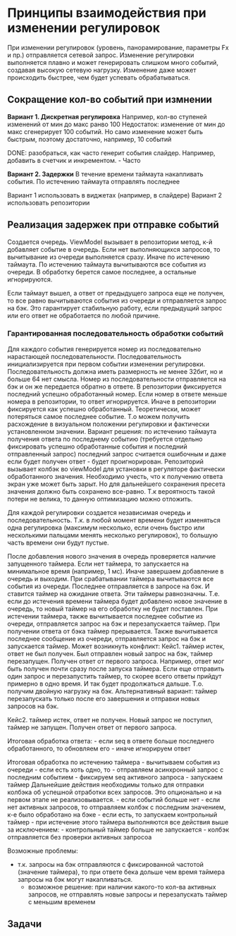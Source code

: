 # Принципы взаимодействия при изменении регулировок

При изменении регулировок (уровень, панорамирование, параметры Fx и пр.) отправляется сетевой запрос. Изменение регулировки выполняется плавно и может генерировать слишком много событий, создавая высокую сетевую нагрузку. Изменение даже может происходить быстрее, чем будет успевать обрабатываться.

## Сокращение кол-во событий при измнении

**Вариант 1. Дискретная регулировка**
Например, кол-во ступеней изменений от мин до макс ранво 100
Недостаток: изменение от мин до макс сгенерирует 100 событий. Но само изменение может быть быстрым, поэтому достаточно, например, 10 событий

DONE: разобраться, как часто генерит события слайдер. Например, добавить в счетчик и инкрементом. - Часто

**Вариант 2. Задержки**
В течение времени таймаута накапливать события. По истечению таймаута отправлять последнее


Вариант 1 использовать в виджетах (например, в слайдере)
Вариант 2 использовать репозитории

## Реализация задержек при отправке событий

Создается очередь. ViewModel вызывает в репозитории метод, к-й добавляет событие в очередь.
Если нет выполняющихся запросов, то вычитывание из очереди выполняется сразу. Иначе по истечению таймаута.
По истечению таймаута вычитываются все события из очереди. В обработку берется самое последнее, а остальные игнорируются.

Если таймаут вышел, а ответ от предыдущего запроса еще не получен, то все равно вычитываются события из очереди и отправляется запрос на бэк. Это гарантирует стабильную работу, если предыдущий запрос или его ответ не обработается по любой причине.


### Гарантированная последовательность обработки событий
Для каждого события генерируется номер из последовательно нарастающей последовательности.
Последовательность инициализируется при первом событии изменении регулировки.
Последовательность должна иметь размерность не менее 32бит, но и больше 64 нет смысла.
Номер из последовательности отправляется на бэк и он же передается обратно в ответе.
В репозитории фиксируется последний успешно обработанный номер. Если номер в ответе меньше номера в репозитории, то ответ игнорируется. Иначе в репозитории фиксируется как успешно обработанный.
Теоретически, может потеряться самое последнее событие. Т.о можем получить расхождение в визуальном положении регулировки и фактически установленном значении. Вариант решения: по истечению таймаута получения ответа по последнему событию (требуется отдельно фиксировать успешно обработанные события и последний отправленный запрос) последний запрос считается ошибочным и даже если будет получен ответ - будет проигнорирован. Репозиторий вызывает колбэк во viewModel для установки в регуляторе фактически обработанного значения. Необходимо учесть, что к получению ответа экран уже может быть зарыт. Но для дальнейшего сохранения пресета значения должно быть сохранено все-равно. Т.к вероятность такой потери не велика, то данную оптимизацию можно отложить.


Для каждой регулировки создается независимая очередь и последовательность.
Т.к. в любой момент времени будет изменяться одна регулировка (максимум несколько, если очень быстро или несколькими пальцами менять несколько регулировок), то большую часть времени они будут пустые.


После добавления нового значения в очередь проверяется наличие запущенного таймера. Если нет таймера, то запускается на минимальное время (например, 1 мс). Иначе завершаем добавление в очередь и выходим.
При срабатывании таймера вычитываются все события из очереди. Последнее отправляется в запросе на бэк. И ставится таймер на ожидание ответа.
Эти таймеры равнозначны. Т.е. если до истечения времени таймера будет добавлено новое значение в очередь, то новый таймер на его обработку не будет поставлен. При истечении таймера, также вычитывается последнее событие из очереди, отправляется запрос на бэк и перезапускается таймер.
При получении ответа от бэка таймер прерывается. Также вычитывается последнее сообщение из очереди, отправляется запрос на бэк и запускается таймер.
Может возникнуть конфликт: 
  Кейс1. таймер истек, ответ не был получен. Был отправлен новый запрос на бэк, таймер перезапущен. Получен ответ от первого запроса.
    Например, ответ мог быть получен почти сразу после запуска таймера. Если еще отправить один запрос и перезапустить таймер, то скорее всего ответы прийдут примерно в одно время. И так будет продолжаться дальше. Т.о. получим двойную нагрузку на бэк.
    Альтернативный вариант: таймер перезапускать только после его завершения и отправки новых запросов на бэк.

  Кейс2. таймер истек, ответ не получен. Новый запрос не поступил, таймер не запущен. Получен ответ от первого запроса.


Итоговая обработка ответа:
      - если seq в ответе больше последнего обработанного, то обновляем его
        - иначе игнорируем ответ

Итоговая обработка по истечению таймера
      - вычитываем события из очереди
      - если есть хоть одно, то 
        - отправляем асинхронный запрос с последним событием
        - фиксируем seq активного запроса
        - запускаем таймер
      Дальнейшие действия необходимы только для отправки колбэка об успешной отработки всех запросов. Это опционально и на первом этапе не реализовывается.
      - если событий больше нет 
        - если нет активных запросов, то отправляем колбэк с последним значением, к-е было обработано на бэке
        - если есть, то запускаем контрольный таймер
          - при истечение этого таймера выполняются все действия выше за исключением:
            - контрольный таймер больше не запускается
            - колбэк отправляется без проверки активных запросоа
  
Возможные проблемы:
  - т.к. запросы на бэк отправляются с фиксированной частотой (значение таймера), то при ответе бека дольше чем время таймера запросы на бэк могут накапливаться.
    - возможное решение: при наличии какого-то кол-ва активных запросов, не отправлять новые запросы и перезапускать таймер с меньшим временем

## Задачи

